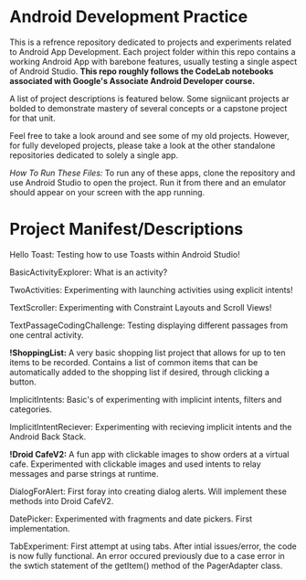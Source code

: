 # Android Development Practice

This is a refrence repository dedicated to projects and experiments related to Android App Development. Each project folder within this repo contains a working Android App with barebone features, usually testing a single aspect of Android Studio. **This repo roughly follows the CodeLab notebooks associated with Google's Associate Android Developer course.** 

A list of project descriptions is featured below. Some signiicant projects ar bolded to demonstrate mastery of several concepts or a capstone project for that unit. 

Feel free to take a look around and see some of my old projects. However, for fully developed projects, please take a look at the other standalone repositories dedicated to solely a single app. 

*How To Run These Files:* To run any of these apps, clone the repository and use Android Studio to open the project. Run it from there and an emulator should appear on your screen with the app running.

# Project Manifest/Descriptions

Hello Toast: Testing how to use Toasts within Android Studio! 

BasicActivityExplorer: What is an activity? 

TwoActivities: Experimenting with launching activities using explicit intents!

TextScroller: Experimenting with Constraint Layouts and Scroll Views!

TextPassageCodingChallenge: Testing displaying different passages from one central activity. 

**!ShoppingList:** A very basic shopping list project that allows for up to ten items to be recorded. Contains a list of common items that can be automatically added to the shopping list if desired, through clicking a button. 

ImplicitIntents: Basic's of experimenting with implicint intents, filters and categories. 

ImplicitIntentReciever: Experimenting with recieving implicit intents and the Android Back Stack. 

**!Droid CafeV2:** A fun app with clickable images to show orders at a virtual cafe. Experimented with clickable images and used intents to relay messages and parse strings at runtime. 

DialogForAlert: First foray into creating dialog alerts. Will implement these methods into Droid CafeV2. 

DatePicker: Experimented with fragments and date pickers. First implementation. 

TabExperiment: First attempt at using tabs. After intial issues/error, the code is now fully functional. An error occured previously due to a case error in the swtich statement of the getItem() method of the PagerAdapter class. 
